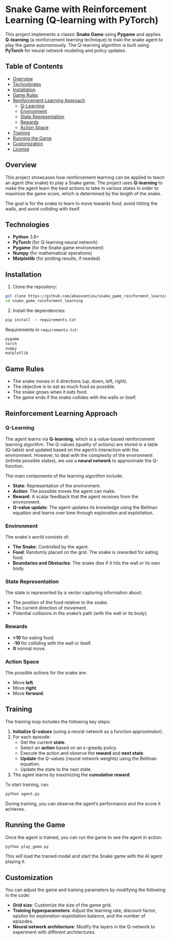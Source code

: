 
# Snake Game with Reinforcement Learning (Q-learning with PyTorch)

This project implements a classic **Snake Game** using **Pygame** and applies **Q-learning** (a reinforcement learning technique) to train the snake agent to play the game autonomously. The Q-learning algorithm is built using **PyTorch** for neural network modeling and policy updates.

## Table of Contents
- [Overview](#overview)
- [Technologies](#technologies)
- [Installation](#installation)
- [Game Rules](#game-rules)
- [Reinforcement Learning Approach](#reinforcement-learning-approach)
  - [Q-Learning](#q-learning)
  - [Environment](#environment)
  - [State Representation](#state-representation)
  - [Rewards](#rewards)
  - [Action Space](#action-space)
- [Training](#training)
- [Running the Game](#running-the-game)
- [Customization](#customization)
- [License](#license)

## Overview
This project showcases how reinforcement learning can be applied to teach an agent (the snake) to play a Snake game. The project uses **Q-learning** to make the agent learn the best actions to take in various states in order to maximize the game score, which is determined by the length of the snake.

The goal is for the snake to learn to move towards food, avoid hitting the walls, and avoid colliding with itself.

## Technologies
- **Python** 3.8+
- **PyTorch** (for Q-learning neural network)
- **Pygame** (for the Snake game environment)
- **Numpy** (for mathematical operations)
- **Matplotlib** (for plotting results, if needed)

## Installation

1. Clone the repository:

```bash
git clone https://github.com/abaoxomtieu/snake_game_reinforment_learning.git
cd snake_game_reinforment_learning
```

2. Install the dependencies:

```bash
pip install -r requirements.txt
```

Requirements in `requirements.txt`:
```txt
pygame
torch
numpy
matplotlib
```

## Game Rules
- The snake moves in 4 directions (up, down, left, right).
- The objective is to eat as much food as possible.
- The snake grows when it eats food.
- The game ends if the snake collides with the walls or itself.

## Reinforcement Learning Approach

### Q-Learning
The agent learns via **Q-learning**, which is a value-based reinforcement learning algorithm. The Q-values (quality of actions) are stored in a table (Q-table) and updated based on the agent’s interaction with the environment. However, to deal with the complexity of the environment (infinite possible states), we use a **neural network** to approximate the Q-function.

The main components of the learning algorithm include:

- **State**: Representation of the environment.
- **Action**: The possible moves the agent can make.
- **Reward**: A scalar feedback that the agent receives from the environment.
- **Q-value update**: The agent updates its knowledge using the Bellman equation and learns over time through exploration and exploitation.

### Environment
The snake's world consists of:
- **The Snake**: Controlled by the agent.
- **Food**: Randomly placed on the grid. The snake is rewarded for eating food.
- **Boundaries and Obstacles**: The snake dies if it hits the wall or its own body.

### State Representation
The state is represented by a vector capturing information about:
- The position of the food relative to the snake.
- The current direction of movement.
- Potential collisions in the snake’s path (with the wall or its body).

### Rewards
- **+10** for eating food.
- **-10** for colliding with the wall or itself.
- **0** normal move.

### Action Space
The possible actions for the snake are:
- Move **left**.
- Move **right**.
- Move **forward**.

## Training
The training loop includes the following key steps:
1. **Initialize Q-values** (using a neural network as a function approximator).
2. For each episode:
   - Get the current **state**.
   - Select an **action** based on an ε-greedy policy.
   - Execute the action and observe the **reward** and **next state**.
   - **Update** the Q-values (neural network weights) using the Bellman equation.
   - Update the state to the next state.
3. The agent learns by maximizing the **cumulative reward**.

To start training, run:

```bash
python agent.py
```

During training, you can observe the agent’s performance and the score it achieves.

## Running the Game
Once the agent is trained, you can run the game to see the agent in action:

```bash
python play_game.py
```

This will load the trained model and start the Snake game with the AI agent playing it.

## Customization
You can adjust the game and training parameters by modifying the following in the code:
- **Grid size**: Customize the size of the game grid.
- **Training hyperparameters**: Adjust the learning rate, discount factor, epsilon for exploration-exploitation balance, and the number of episodes.
- **Neural network architecture**: Modify the layers in the Q-network to experiment with different architectures.

